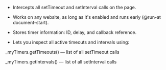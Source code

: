 - Intercepts all setTimeout and setInterval calls on the page.
  
- Works on any website, as long as it's enabled and runs early (@run-at document-start).
  
- Stores timer information: ID, delay, and callback reference.

- Lets you inspect all active timeouts and intervals using:

_myTimers.getTimeouts() — list of all setTimeout calls

_myTimers.getIntervals() — list of all setInterval calls
